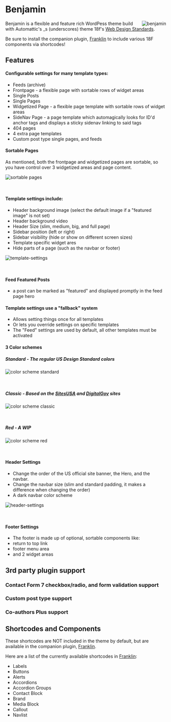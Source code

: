 Benjamin
========


<img alt="benjamin" src="screenshot.png" style="float: right; margin-left: 10px;">

Benjamin is a flexible and feature rich WordPess theme build with Automattic's _s (underscores) theme 18f's [Web Design Standards](https://standards.usa.gov).  

Be sure to install the companion plugin, [Franklin](https://github.com/kyle-jennings/Franklin/) to include various 18F components via shortcodes!
<br>


## Features

#### Configurable settings for many template types:
* Feeds (archive)
* Frontpage - a flexible page with sortable rows of widget areas
* Single Posts
* Single Pages
* Widgetized Page - a flexible page template with sortable rows of widget areas
* SideNav Page - a page template which automagically looks for ID'd anchor tags
    and displays a sticky sidenav linking to said tags
* 404 pages
* 4 extra page templates
* Custom post type single pages, and feeds

#### Sortable Pages
As mentioned, both the frontpage and widgetized pages are sortable, so you have control over 3 widgetized areas and page content.


![sortable pages](_dev/screenshots/sortable-pages.png#right)

<br>

#### Template settings include:  
* Header background image (select the default image if a "featured image" is not set)
* Header background video
* Header Size (slim, medium, big, and full page)
* Sidebar position (left or right)
* Sidebar visibility (hide or show on different screen sizes)
* Template specific widget ares
* Hide parts of a page (such as the navbar or footer)

![template-settings](_dev/screenshots/template-settings.png#right)

<br>

#### Feed Featured Posts
* a post can be marked as "featured" and displayed promptly in the feed page hero


#### Template settings use a "fallback" system
* Allows setting things once for all templates
* Or lets you override settings on specific templates
* The "Feed" settings are used by default, all other templates must be activated


#### 3 Color schemes
##### Standard - The regular US Design Standard colors

![color scheme standard](_dev/screenshots/standard-scheme.png#right)

<br>

##### Classic - Based on the [SitesUSA](https://sites.usa.gov) and [DigitalGov](https://www.digialgov.gov) sites

![color scheme classic](_dev/screenshots/classic-scheme.png#right)

<br>

##### Red - A WIP

![color scheme red](_dev/screenshots/red-scheme.png#right)

<br>


#### Header Settings
* Change the order of the US official site banner, the Hero, and the navbar.
* Change the navbar size (slim and standard padding, it makes a difference when changing the order)
* A dark navbar color scheme



![header-settings](_dev/screenshots/navbar-color-style.png#right)

<br>

#### Footer Settings
* The footer is made up of optional, sortable components like:
* return to top link
* footer menu area
* and 2 widget areas

## 3rd party plugin support
### Contact Form 7 checkbox/radio, and form validation support
### Custom post type support
### Co-authors Plus support



## Shortcodes and Components
These shortcodes are NOT included in the theme by default, but are available in the companion plugin, [Franklin](https://github.com/kyle-jennings/Franklin).


Here are a list of the currently available shortcodes in [Franklin](https://github.com/kyle-jennings/Franklin):
* Labels
* Buttons
* Alerts
* Accordions
* Accordion Groups
* Contact Block
* Brand
* Media Block
* Callout
* Navlist
